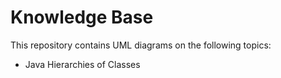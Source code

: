 # Knowledge Base

This repository contains UML diagrams on the following topics:
* Java Hierarchies of Classes
